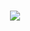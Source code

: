 <h1 align="center">
  <a href="https://git.io/typing-svg">
    <img src="https://readme-typing-svg.herokuapp.com/?lines=Hello,+Im+Desperate;And+Welcome+To+My+Profile+🎃;&center=true&size=30">
  </a>
</h1>
